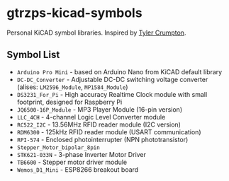 # gtrzps-kicad-symbols

Personal KiCAD symbol libraries. Inspired by [Tyler Crumpton](https://github.com/tylercrumpton/CrumpSchemes).


## Symbol List

* `Arduino Pro Mini` - based on Arduino Nano from KiCAD default library
* `DC-DC_Converter` - Adjustable DC-DC switching voltage converter (alises: `LM2596_Module`, `MP1584_Module`)
* `DS3231_For_Pi` - High accuracy Realtime Clock module with small footprint, designed for Raspberry Pi
* `JQ6500-16P_Module` - MP3 Player Module (16-pin version)
* `LLC_4CH` - 4-channel Logic Level Converter module
* `RC522_I2C` - 13.56MHz RFID reader module (I2C version)
* `RDM6300` - 125kHz RFID reader module (USART communication)
* `RPI-574` - Enclosed photointerrupter (NPN phototransistor)
* `Stepper_Motor_bipolar_8pin`
* `STK621-033N` - 3-phase Inverter Motor Driver
* `TB6600` - Stepper motor driver module
* `Wemos_D1_Mini` - ESP8266 breakout board
